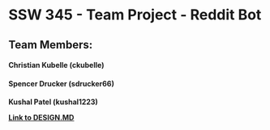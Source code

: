 # SSW 345 - Team Project - Reddit Bot

<h2>Team Members:

<h4> Christian Kubelle (ckubelle)
<h4> Spencer Drucker (sdrucker66)
<h4> Kushal Patel (kushal1223)<br/> 

[Link to DESIGN.MD](https://github.com/kushal1223/SSW345-RedditBot/blob/main/DESIGN.md)
  
